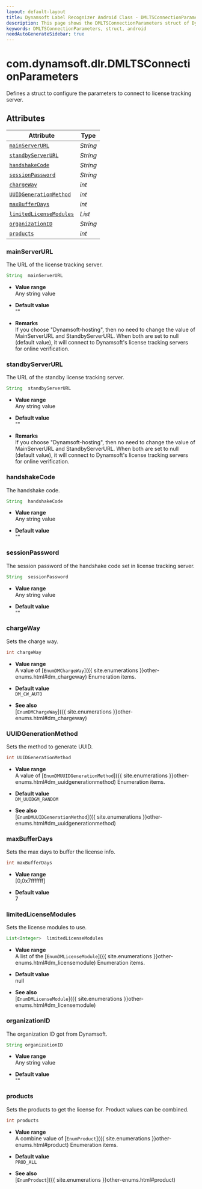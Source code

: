 ```yaml
---
layout: default-layout
title: Dynamsoft Label Recognizer Android Class - DMLTSConnectionParameters
description: This page shows the DMLTSConnectionParameters struct of Dynamsoft Label Recognizer for Android Language.
keywords: DMLTSConnectionParameters, struct, android
needAutoGenerateSidebar: true
---
```



# com.dynamsoft.dlr.DMLTSConnectionParameters
Defines a struct to configure the parameters to connect to license tracking server.  


## Attributes
    
| Attribute | Type |
|---------- | ---- |
| [`mainServerURL`](#mainserverurl) | *String* |
| [`standbyServerURL`](#standbyserverurl) | *String* |
| [`handshakeCode`](#handshakecode) | *String* |
| [`sessionPassword`](#sessionpassword) | *String* |
| [`chargeWay`](#chargeway) | *int* |
| [`UUIDGenerationMethod`](#uuidgenerationmethod) | *int* |
| [`maxBufferDays`](#maxbufferdays) | *int* |
| [`limitedLicenseModules`](#limitedlicensemodules) | *List<Integer>* |
| [`organizationID`](#organizationid) | *String* |
| [`products`](#products) | *int* |


### mainServerURL
The URL of the license tracking server.
```java
String  mainServerURL
```
- **Value range**   
    Any string value   
      
- **Default value**   
    ""

- **Remarks**   
    If you choose "Dynamsoft-hosting", then no need to change the value of MainServerURL and StandbyServerURL. When both are set to null (default value), it will connect to Dynamsoft's license tracking servers for online verification.   


### standbyServerURL
The URL of the standby license tracking server.
```java
String  standbyServerURL
```
- **Value range**   
    Any string value   
      
- **Default value**   
    ""

- **Remarks**   
    If you choose "Dynamsoft-hosting", then no need to change the value of MainServerURL and StandbyServerURL. When both are set to null (default value), it will connect to Dynamsoft's license tracking servers for online verification.   


### handshakeCode
The handshake code.
```java
String  handshakeCode
```
- **Value range**   
    Any string value   
      
- **Default value**   
    ""

### sessionPassword
The session password of the handshake code set in license tracking server.
```java
String  sessionPassword
```
- **Value range**   
    Any string value   
      
- **Default value**   
    ""

### chargeWay
Sets the charge way.
```java
int chargeWay
```
- **Value range**   
    A value of [`EnumDMChargeWay`]({{ site.enumerations }}other-enums.html#dm_chargeway) Enumeration items.
      
- **Default value**   
    `DM_CW_AUTO`
    
- **See also**  
    [`EnumDMChargeWay`]({{ site.enumerations }}other-enums.html#dm_chargeway)
      

### UUIDGenerationMethod
Sets the method to generate UUID.
```java
int UUIDGenerationMethod
```
- **Value range**   
    A value of [`EnumDMUUIDGenerationMethod`]({{ site.enumerations }}other-enums.html#dm_uuidgenerationmethod) Enumeration items.
      
- **Default value**   
    `DM_UUIDGM_RANDOM`
    
- **See also**  
    [`EnumDMUUIDGenerationMethod`]({{ site.enumerations }}other-enums.html#dm_uuidgenerationmethod)
      

### maxBufferDays
Sets the max days to buffer the license info.
```java
int maxBufferDays
```
- **Value range**   
    [0,0x7fffffff]   
      
- **Default value**   
    7

### limitedLicenseModules
Sets the license modules to use.
```java
List<Integer>  limitedLicenseModules
```
- **Value range**   
    A list of the [`EnumDMLicenseModule`]({{ site.enumerations }}other-enums.html#dm_licensemodule) Enumeration items.   
      
- **Default value**   
    null
    
- **See also**  
    [`EnumDMLicenseModule`]({{ site.enumerations }}other-enums.html#dm_licensemodule)    
      

### organizationID
The organization ID got from Dynamsoft.
```java
String organizationID
```
- **Value range**   
    Any string value   
      
- **Default value**   
    ""

### products
Sets the products to get the license for. Product values can be combined.
```java
int products
```
- **Value range**   
    A combine value of [`EnumProduct`]({{ site.enumerations }}other-enums.html#product) Enumeration items.
      
- **Default value**   
    `PROD_ALL`
    
- **See also**  
    [`EnumProduct`]({{ site.enumerations }}other-enums.html#product)